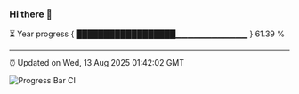 ### Hi there 👋

⏳ Year progress { ██████████████████▁▁▁▁▁▁▁▁▁▁▁▁ } 61.39 %

---

⏰ Updated on Wed, 13 Aug 2025 01:42:02 GMT

![Progress Bar CI](https://github.com/liununu/liununu/workflows/Progress%20Bar%20CI/badge.svg)
